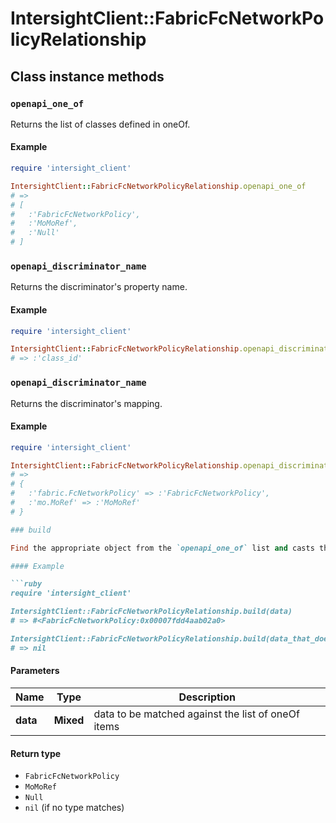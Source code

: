 # IntersightClient::FabricFcNetworkPolicyRelationship

## Class instance methods

### `openapi_one_of`

Returns the list of classes defined in oneOf.

#### Example

```ruby
require 'intersight_client'

IntersightClient::FabricFcNetworkPolicyRelationship.openapi_one_of
# =>
# [
#   :'FabricFcNetworkPolicy',
#   :'MoMoRef',
#   :'Null'
# ]
```

### `openapi_discriminator_name`

Returns the discriminator's property name.

#### Example

```ruby
require 'intersight_client'

IntersightClient::FabricFcNetworkPolicyRelationship.openapi_discriminator_name
# => :'class_id'
```

### `openapi_discriminator_name`

Returns the discriminator's mapping.

#### Example

```ruby
require 'intersight_client'

IntersightClient::FabricFcNetworkPolicyRelationship.openapi_discriminator_mapping
# =>
# {
#   :'fabric.FcNetworkPolicy' => :'FabricFcNetworkPolicy',
#   :'mo.MoRef' => :'MoMoRef'
# }

### build

Find the appropriate object from the `openapi_one_of` list and casts the data into it.

#### Example

```ruby
require 'intersight_client'

IntersightClient::FabricFcNetworkPolicyRelationship.build(data)
# => #<FabricFcNetworkPolicy:0x00007fdd4aab02a0>

IntersightClient::FabricFcNetworkPolicyRelationship.build(data_that_doesnt_match)
# => nil
```

#### Parameters

| Name | Type | Description |
| ---- | ---- | ----------- |
| **data** | **Mixed** | data to be matched against the list of oneOf items |

#### Return type

- `FabricFcNetworkPolicy`
- `MoMoRef`
- `Null`
- `nil` (if no type matches)

